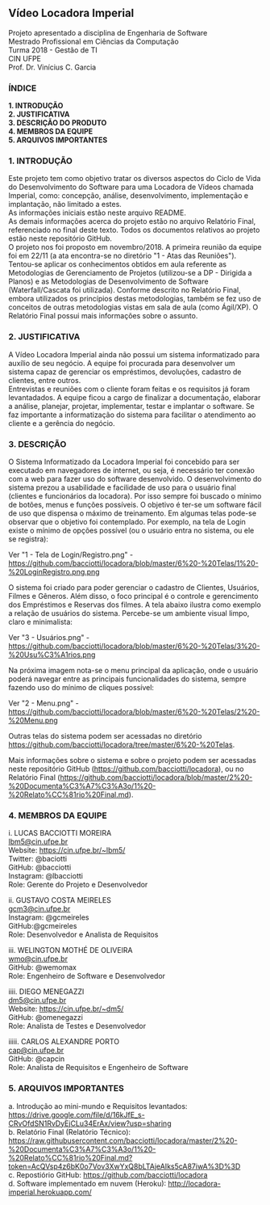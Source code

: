 ## Vídeo Locadora Imperial  
Projeto apresentado a disciplina de Engenharia de Software  
Mestrado Profissional em Ciências da Computação  
Turma 2018 - Gestão de TI  
CIN UFPE  
Prof. Dr. Vinícius C. Garcia  

### ÍNDICE
**1. INTRODUÇÃO**  
**2. JUSTIFICATIVA**  
**3. DESCRIÇÃO DO PRODUTO**  
**4. MEMBROS DA EQUIPE**  
**5. ARQUIVOS IMPORTANTES**  

### 1. INTRODUÇÃO
Este projeto tem como objetivo tratar os diversos aspectos do Ciclo de Vida do Desenvolvimento do Software para uma Locadora de Vídeos chamada Imperial, como: concepção, análise, desenvolvimento, implementação e implantação, não limitado a estes.  
As informações iniciais estão neste arquivo README.  
As demais informações acerca do projeto estão no arquivo Relatório Final, referenciado no final deste texto. Todos os documentos relativos ao projeto estão neste repositório GitHub.   
O projeto nos foi proposto em novembro/2018. A primeira reunião da equipe foi em 22/11 (a ata encontra-se no diretório "1 - Atas das Reuniões").  
Tentou-se aplicar os conhecimentos obtidos em aula referente as Metodologias de Gerenciamento de Projetos (utilizou-se a DP - Dirigida a Planos) e as Metodologias de Desenvolvimento de Software (Waterfall/Cascata foi utilizada). Conforme descrito no Relatório Final, embora utilizados os princípios destas metodologias, também se fez uso de conceitos de outras metodologias vistas em sala de aula (como Ágil/XP).  O Relatório Final possui mais informações sobre o assunto.

### 2. JUSTIFICATIVA
A Vídeo Locadora Imperial ainda não possui um sistema informatizado para auxílio de seu negócio. A equipe foi procurada para desenvolver um sistema capaz de gerenciar os empréstimos, devoluções, cadastro de clientes, entre outros.  
Entrevistas e reuniões com o cliente foram feitas e os requisitos já foram levantadados. 
A equipe ficou a cargo de finalizar a documentação, elaborar a análise, planejar, projetar, implementar, testar e implantar o software. Se faz importante a informatização do sistema para facilitar o atendimento ao cliente e a gerência do negócio. 

### 3. DESCRIÇÃO  
O Sistema Informatizado da Locadora Imperial foi concebido para ser executado em navegadores de internet, ou seja, é necessário ter conexão com a web para fazer uso do software desenvolvido. O desenvolvimento do sistema prezou a usabilidade e facilidade de uso para o usuário final (clientes e funcionários da locadora). Por isso sempre foi buscado o mínimo de botões, menus e funções possíveis. O objetivo é ter-se um software fácil de uso que dispensa o máximo de treinamento. Em algumas telas pode-se observar que o objetivo foi contemplado. Por exemplo, na tela de Login existe o mínimo de opções possível (ou o usuário entra no sistema, ou ele se registra):  
  
Ver "1 - Tela de Login/Registro.png" - https://github.com/bacciotti/locadora/blob/master/6%20-%20Telas/1%20-%20LoginRegistro.png.png  

O sistema foi criado para poder gerenciar o cadastro de Clientes, Usuários, Filmes e Gêneros. Além disso, o foco principal é o controle e gerencimento dos Empréstimos e Reservas dos filmes. A tela abaixo ilustra como exemplo a relação de usuários do sistema. Percebe-se um ambiente visual limpo, claro e minimalista:  

Ver "3 - Usuários.png" - https://github.com/bacciotti/locadora/blob/master/6%20-%20Telas/3%20-%20Usu%C3%A1rios.png  

Na próxima imagem nota-se o menu principal da aplicação, onde o usuário poderá navegar entre as principais funcionalidades do sistema, sempre fazendo uso do mínimo de cliques possível:  
  
Ver "2 - Menu.png" - https://github.com/bacciotti/locadora/blob/master/6%20-%20Telas/2%20-%20Menu.png  

Outras telas do sistema podem ser acessadas no diretório https://github.com/bacciotti/locadora/tree/master/6%20-%20Telas.  

Mais informações sobre o sistema e sobre o projeto podem ser acessadas neste repositório GitHub (https://github.com/bacciotti/locadora), ou no Relatório Final (https://github.com/bacciotti/locadora/blob/master/2%20-%20Documenta%C3%A7%C3%A3o/1%20-%20Relato%CC%81rio%20Final.md).

### 4. MEMBROS DA EQUIPE
i. LUCAS BACCIOTTI MOREIRA   
lbm5@cin.ufpe.br  
Website: https://cin.ufpe.br/~lbm5/    
Twitter: @baciotti  
GitHub: @bacciotti  
Instagram: @lbacciotti  
Role: Gerente do Projeto e Desenvolvedor  

ii. GUSTAVO COSTA MEIRELES  
gcm3@cin.ufpe.br  
Instagram: @gcmeireles   
GitHub:@gcmeireles  
Role:  Desenvolvedor e Analista de Requisitos

iii. WELINGTON MOTHÉ DE OLIVEIRA  
wmo@cin.ufpe.br  
GitHub: @wemomax  
Role: Engenheiro de Software e Desenvolvedor

iiii. DIEGO MENEGAZZI  
dm5@cin.ufpe.br  
Website: https://cin.ufpe.br/~dm5/  
GitHub: @omenegazzi  
Role: Analista de Testes e Desenvolvedor  

iiiii. CARLOS ALEXANDRE PORTO  
cap@cin.ufpe.br  
GitHub: @capcin  
Role: Analista de Requisitos e Engenheiro de Software   

### 5. ARQUIVOS IMPORTANTES
a. Introdução ao mini-mundo e Requisitos levantados: https://drive.google.com/file/d/16kJfE_s-CRvOfdSN1RvDyEjCLu34ErAx/view?usp=sharing  
b. Relatório Final (Relatório Técnico): https://raw.githubusercontent.com/bacciotti/locadora/master/2%20-%20Documenta%C3%A7%C3%A3o/1%20-%20Relato%CC%81rio%20Final.md?token=AcQVsp4z6bK0o7Vov3XwYxQ8bLTAjeAIks5cA87iwA%3D%3D  
c. Repostiório GitHub: https://github.com/bacciotti/locadora  
d. Software implementado em nuvem (Heroku): http://locadora-imperial.herokuapp.com/
